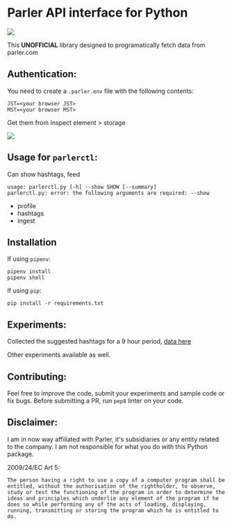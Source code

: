 # Parler API interface for Python

![](https://i.imgur.com/CmAmSBF.jpg)

This **UNOFFICIAL** library designed to programatically fetch data from parler.com

## Authentication:

You need to create a `.parler.env` file with the following contents:

````
JST=<your browser JST>
MST=<your browser MST>
````

Get them from Inspect element > storage

![](https://i.imgur.com/IP2bimo.png)

## Usage for `parlerctl`:

Can show hashtags, feed

````
usage: parlerctl.py [-h] --show SHOW [--summary]
parlerctl.py: error: the following arguments are required: --show
````

- profile
- hashtags
- ingest

## Installation

If using `pipenv`:

```
pipenv install
pipenv shell
```

If using `pip`:

```
pip install -r requirements.txt
```

## Experiments:

Collected the suggested hashtags for a 9 hour period, [data here](./sampledata/hashtags.csv)

Other experiments available as well.

## Contributing:

Feel free to improve the code, submit your experiments and sample code or fix bugs. Before submitting a PR, run `pep8` linter on your code.

## Disclaimer:

I am in now way affiliated with Parler, it's subsidiaries or any entity related to the company. I am not responsible for what you do with this Python package.

2009/24/EC Art 5:

````
The person having a right to use a copy of a computer program shall be entitled, without the authorisation of the rightholder, to observe, study or test the functioning of the program in order to determine the ideas and principles which underlie any element of the program if he does so while performing any of the acts of loading, displaying, running, transmitting or storing the program which he is entitled to do.
````